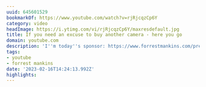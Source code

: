 ```yaml
---
uuid: 645601529
bookmarkOf: https://www.youtube.com/watch?v=rjRjcqzCp6Y
category: video
headImage: https://i.ytimg.com/vi/rjRjcqzCp6Y/maxresdefault.jpg
title: If you need an excuse to buy another camera - here you go
domain: youtube.com
description: 'I''m today''s sponsor: https://www.forrestmankins.com/presets'
tags:
- youtube
- forrest mankins
date: '2023-02-16T14:24:13.992Z'
highlights: 
---
```



